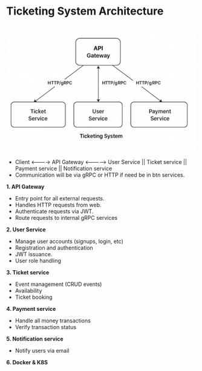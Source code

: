 # Ticketing System Architecture

![alt text](images/architecture.png)

- Client <----> API Gateway <-----> User Service || Ticket service || Payment service || Notification service
- Communication will be via gRPC or HTTP if need be in btn services.

**1. API Gateway**

- Entry point for all external requests.
- Handles HTTP requests from web.
- Authenticate requests via JWT.
- Route requests to internal gRPC services

**2. User Service**

- Manage user accounts (signups, login, etc)
- Registration and authentication
- JWT issuance.
- User role handling

**3. Ticket service**

- Event management (CRUD events)
- Availability
- Ticket booking

**4. Payment service**

- Handle all money transactions
- Verify transaction status

**5. Notification service**

- Notify users via email

**6. Docker & K8S**

